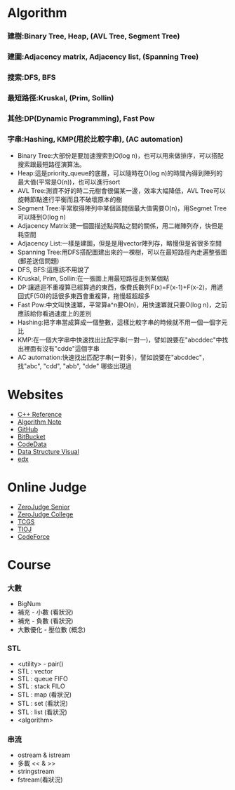 

 Algorithm
===============

### 建樹:Binary Tree, Heap, (AVL Tree, Segment Tree)
### 建圖:Adjacency matrix, Adjacency list, (Spanning Tree)
### 搜索:DFS, BFS
### 最短路徑:Kruskal, (Prim, Sollin)
### 其他:DP(Dynamic Programming), Fast Pow
### 字串:Hashing, KMP(用於比較字串), (AC automation)

+ Binary Tree:大部份是要加速搜索到O(log n)，也可以用來做排序，可以搭配搜索跟最短路徑演算法。
+ Heap:這是priority_queue的底層，可以隨時在O(log n)的時間內得到陣列的最大值(平常是O(n))，也可以進行sort
+ AVL Tree:測資不好的時二元樹會很偏某一邊，效率大幅降低，AVL Tree可以旋轉節點進行平衡而且不破壞原本的樹
+ Segment Tree:平常取得陣列中某個區間個最大值需要O(n)，用Segmet Tree可以降到O(log n)
+ Adjacency Matrix:建一個圖描述點與點之間的關係，用二維陣列存，快但是耗空間
+ Adjacency List:一樣是建圖，但是是用vector陣列存，略慢但是省很多空間
+ Spanning Tree:用DFS搭配圖建出來的一棵樹，可以在最短路徑內走遍整張圖(郵差送信問題)
+ DFS, BFS:這應該不用說了
+ Kruskal, Prim, Sollin:在一張圖上用最短路徑走到某個點
+ DP:讓遞迴不重複算已經算過的東西，像費氏數列F(x)=F(x-1)+F(x-2)，用遞回式F(50)的話很多東西會重複算，拖慢超超超多
+ Fast Pow:中文叫快速冪，平常算a^n要O(n)，用快速冪就只要O(log n)，之前應該給你看過速度上的差別
+ Hashing:把字串當成算成一個整數，這樣比較字串的時候就不用一個一個字元比
+ KMP:在一個大字串中快速找出比配字串(一對一)，譬如說要在"abcddec"中找出裡面有沒有"cdde"這個字串
+ AC automation:快速找出匹配字串(一對多)，譬如說要在"abcddec"，找"abc", "cdd", "abb", "dde" 哪些出現過

Websites
========
- [C++ Reference](http://www.cplusplus.com/reference/)
- [Algorithm Note](http://www.csie.ntnu.edu.tw/~u91029/)
- [GitHub](https://github.com/)
- [BitBucket](https://bitbucket.org/)
- [CodeData](http://www.codedata.com.tw/)
- [Data Structure Visual](http://www.cs.usfca.edu/~galles/visualization/Algorithms.html)
- [edx](https://www.edx.org/)

Online Judge
============
- [ZeroJudge Senior](http://zerojudge.tw/)
- [ZeroJudge College](http://judge.nccucs.org/Problems)
- [TCGS](http://www.tcgs.tc.edu.tw:1218/)
- [TIOJ](http://tioj.ck.tp.edu.tw/problems)
- [CodeForce](http://codeforces.com/)

Course
======

### 大數

- BigNum
- 補充 - 小數 (看狀況)
- 補充 - 負數 (看狀況)
- 大數優化 - 壓位數 (概念)

### STL

- \<utility\> - pair()
- STL : vector
- STL : queue FIFO
- STL : stack FILO
- STL : map (看狀況)
- STL : set (看狀況)
- STL : list (看狀況)
- \<algorithm\>


### 串流

- ostream & istream
- 多載 << & >>
- stringstream
- fstream(看狀況)
